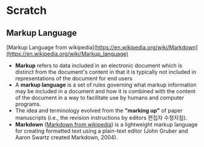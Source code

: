 # Scratch

## Markup Language
[Markup Language from wikipedia](https://en.wikipedia.org/wiki/Markdown](https://en.wikipedia.org/wiki/Markup_language)
- **Markup** refers to data included in an electronic document which is distinct from the document's content in that it is typically not included in representations of the document for end users
- A **markup language** is a set of rules governing what markup information may be included in a document and how it is combined with the content of the document in a way to facilitate use by humans and computer programs.
- The idea and terminology evolved from the **"marking up"** of paper manuscripts (i.e., the revision instructions by editors 편집자 수정지침).
- **Markdown** ([Markdown from wikipedia](https://en.wikipedia.org/wiki/Markdown)) is a lightweight markup language for creating formatted text using a plain-text editor (John Gruber and Aaron Swartz created Markdown, 2004). 
